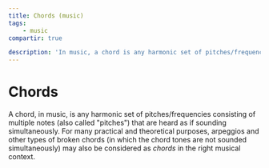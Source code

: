 ```yaml
---
title: Chords (music)
tags:
    - music
compartir: true

description: 'In music, a chord is any harmonic set of pitches/frequencies consisting of multiple notes (also called "pitches") that are heard as if sounding simultaneously.'
---
```


# Chords

A chord, in music, is any harmonic set of pitches/frequencies consisting of multiple notes (also called "pitches") that are heard as if sounding simultaneously. For many practical and theoretical purposes, arpeggios and other types of broken chords (in which the chord tones are not sounded simultaneously) may also be considered as _chords_ in the right musical context.
